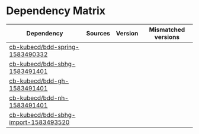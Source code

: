 # Dependency Matrix

Dependency | Sources | Version | Mismatched versions
---------- | ------- | ------- | -------------------
[cb-kubecd/bdd-spring-1583490332](https://github.com/cb-kubecd/bdd-spring-1583490332.git) |  | []() | 
[cb-kubecd/bdd-sbhg-1583491401](https://github.com/cb-kubecd/bdd-sbhg-1583491401.git) |  | []() | 
[cb-kubecd/bdd-gh-1583491401](https://github.com/cb-kubecd/bdd-gh-1583491401.git) |  | []() | 
[cb-kubecd/bdd-nh-1583491401](https://github.com/cb-kubecd/bdd-nh-1583491401.git) |  | []() | 
[cb-kubecd/bdd-sbhg-import-1583493520](https://github.com/cb-kubecd/bdd-sbhg-import-1583493520.git) |  | []() | 
